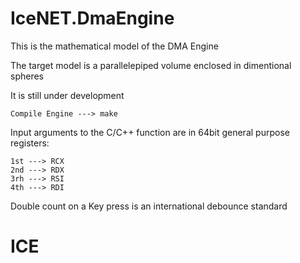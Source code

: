 # IceNET.DmaEngine

This is the mathematical model of the DMA Engine

The target model is a parallelepiped volume enclosed in dimentional spheres

It is still under development

	Compile Engine ---> make


Input arguments to the C/C++ function are in 64bit general purpose registers:

	1st ---> RCX
	2nd ---> RDX
	3rh ---> RSI
	4th ---> RDI

Double count on a Key press is an international debounce standard

# ICE
